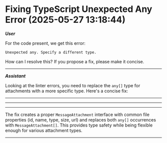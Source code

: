 <!-- Generated by SpecStory -->

# Fixing TypeScript Unexpected Any Error (2025-05-27 13:18:44)

_**User**_

For the code present, we get this error:
```
Unexpected any. Specify a different type.
```
How can I resolve this? If you propose a fix, please make it concise.

---

_**Assistant**_

Looking at the linter errors, you need to replace the `any[]` type for attachments with a more specific type. Here's a concise fix:

---



---



---

The fix creates a proper `MessageAttachment` interface with common file properties (id, name, type, size, url) and replaces both `any[]` occurrences with `MessageAttachment[]`. This provides type safety while being flexible enough for various attachment types.

---

